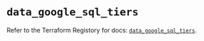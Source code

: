 # `data_google_sql_tiers`

Refer to the Terraform Registory for docs: [`data_google_sql_tiers`](https://registry.terraform.io/providers/hashicorp/google/5.9.0/docs/data-sources/sql_tiers).
